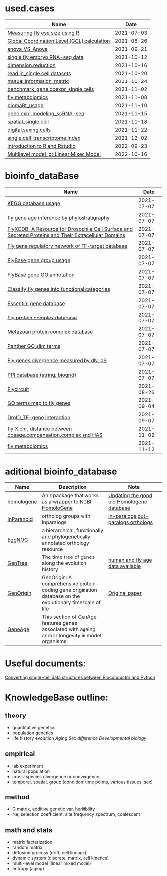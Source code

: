 # used.cases

<!--START_SECTION:# stat_used.cases-->

| Name                                                         | Date       |
| ------------------------------------------------------------ | ---------- |
| [Measuring fly eye size using R](https://htmlpreview.github.io/?https://github.com/mingwhy/bioinfo_homemade_tools/blob/main/used.cases/measure.fly.eye.size/2021-07-01-measuring-fly-eye-size-using-R.html) | 2021-07-03 |
| [Global Coordination Level (GCL) calculation](https://github.com/mingwhy/bioinfo_homemade_tools/tree/main/used.cases/GCL_calculation) | 2021-08-26 |
| [anova_VS_Anova](https://htmlpreview.github.io/?https://github.com/mingwhy/bioinfo_homemade_tools/blob/main/used.cases/anova_VS_Anova/anova_VS_Anova.html) | 2021-09-21 |
| [single fly embryo RNA-seq data](https://github.com/mingwhy/bioinfo_homemade_tools/tree/main/used.cases/2019_paper_reproduce.result_single.fly.embryo.RNA) | 2021-10-12 |
| [dimension.reduction](https://github.com/mingwhy/bioinfo_homemade_tools/tree/main/used.cases/dimension.reduction) | 2021-10-16 |
| [read.in_single.cell.datasets](https://github.com/mingwhy/bioinfo_homemade_tools/tree/main/used.cases/read.in_single.cell.datasets) | 2021-10-20 |
| [mutual.information_metric](https://github.com/mingwhy/bioinfo_homemade_tools/tree/main/used.cases/mutual.information_metric) | 2021-10-24 |
| [benchmark_gene.coexpr_single.cells](https://github.com/mingwhy/bioinfo_homemade_tools/tree/main/used.cases/benchmark_gene.coexpr_single.cells) | 2021-11-02 |
| [fly metabolomics](https://github.com/mingwhy/bioinfo_homemade_tools/tree/main/used.cases/lnR_metabolomics) | 2021-11-08 |
| [biomaRt_usage](https://github.com/mingwhy/bioinfo_homemade_tools/tree/main/used.cases/biomaRt_usage) | 2021-11-10 |
| [gene.expr.modeling_scRNA-seq](https://github.com/mingwhy/bioinfo_homemade_tools/tree/main/used.cases/gene.expr.model_scRNA-seq) | 2021-11-15 |
| [spatial_single.cell](https://github.com/mingwhy/bioinfo_homemade_tools/tree/main/used.cases/spatial_single.cell) | 2021-11-18|
|[digital.sexing.cells](https://github.com/mingwhy/bioinfo_homemade_tools/tree/main/used.cases/digital.sexing.cells) | 2021-11-22 |
| [single.cell_transcriptome.index](https://github.com/mingwhy/bioinfo_homemade_tools/tree/main/used.cases/single.cell_transcriptome.index) | 2021-12-02 |
| [introduction to R and Rstudio](https://github.com/mingwhy/bioinfo_homemade_tools/tree/main/used.cases/introR_IPHG_Retreat) | 2022-09-23 |
| [Multilevel model ,or Linear Mixed Model](https://github.com/mingwhy/bioinfo_homemade_tools/tree/main/used.cases/Multilevel.model) | 2022-10-16 |

# bioinfo_dataBase

<!--START_SECTION:# bioinfo_homemade_tools-->

| Name                                                         | Date       |
| ------------------------------------------------------------ | ---------- |
| [KEGG database usage](https://github.com/mingwhy/bioinfo_homemade_tools/tree/main/dataBase/KEGG.decompose) | 2021-07-07 |
| [fly gene age inference by phylostratigraphy](https://github.com/mingwhy/bioinfo_homemade_tools/tree/main/dataBase/Phylostratigraphy_fly.gene_age) | 2021-07-07 |
| [FlyXCDB-A Resource for Drosophila Cell Surface and Secreted Proteins and Their Extracellular Domains](https://github.com/mingwhy/bioinfo_homemade_tools/tree/main/dataBase/FlyXCDB) | 2021-07-07 |
| [Fly gene regulatory network of TF-target database](https://github.com/mingwhy/bioinfo_homemade_tools/tree/main/dataBase/TF-target.database) | 2021-07-07 |
| [FlyBase gene group usage](https://github.com/mingwhy/bioinfo_homemade_tools/tree/main/dataBase/FlyBase_gene.groups) | 2021-07-07 |
| [FlyBase gene GO annotation](https://github.com/mingwhy/bioinfo_homemade_tools/tree/main/dataBase/FlyBase_gene.go) | 2021-07-07 |
| [Classify fly genes into functional categories](https://github.com/mingwhy/bioinfo_homemade_tools/tree/main/dataBase/Classify_fly.genes_into_8categories) | 2021-07-07 |
| [Essential gene database](https://github.com/mingwhy/bioinfo_homemade_tools/tree/main/dataBase/DEG_essential.gene.database) | 2021-07-07 |
| [Fly protein complex database](https://github.com/mingwhy/bioinfo_homemade_tools/tree/main/dataBase/Drosophila_protein.complex) | 2021-07-07 |
| [Metazoan protein complex database](https://github.com/mingwhy/bioinfo_homemade_tools/tree/main/dataBase/Metazoan.complexes) | 2021-07-07 |
| [Panther GO slim terms](https://github.com/mingwhy/bioinfo_homemade_tools/tree/main/dataBase/Panther_GOslim) | 2021-07-07 |
| [Fly genes divergence measured by dN, dS](https://github.com/mingwhy/bioinfo_homemade_tools/tree/main/dataBase/flygene_dNdS) | 2021-07-07 |
| [PPI database (string, biogrid)](https://github.com/mingwhy/bioinfo_homemade_tools/tree/main/dataBase/PPI_string-biogrid) | 2021-07-07 |
| [Flycircuit](https://github.com/mingwhy/bioinfo_homemade_tools/tree/main/dataBase/Flycircuit) | 2021-08-26 |
| [GO terms map to fly genes](https://github.com/mingwhy/bioinfo_homemade_tools/tree/main/dataBase/GOterms_map2_flygenes) | 2021-09-04|
| [DroID_TF-gene interaction](https://github.com/mingwhy/bioinfo_homemade_tools/tree/main/dataBase/DroID) | 2021-09-07 | 
| [fly X.chr, distance between dosage.compensation.complex and HAS](https://github.com/mingwhy/bioinfo_homemade_tools/tree/main/dataBase/DosageCompensation_HAS.distance) | 2021-11-02 | 
| [fly metabolomics](https://github.com/mingwhy/bioinfo_homemade_tools/tree/main/dataBase/lnR_metabolomics) | 2021-11-12 | 


# aditional bioinfo_database

<!--START_SECTION:# aditional bioinfo_database-->

| Name                                                         | Description |  Note |
| ------------------------------------------------------------ | ----------- |  ----- |
| [homologene](https://github.com/oganm/homologene)  |An r package that works as a wrapper to [NCBI HomoloGene](https://www.ncbi.nlm.nih.gov/homologene)| [Updating the good old Homologene database](https://oganm.com/homologene-update) |
| [InParanoid](https://inparanoid.sbc.su.se/cgi-bin/index.cgi) | ortholog groups with inparalogs | [in-paralogs,out-paralogs,orthologs](https://m.ensembl.org/info/genome/compara/homology_types.html) |
| [EggNOG](http://eggnog5.embl.de/#/app/home) | a hierarchical, functionally and phylogenetically annotated orthology resource |  |
| [GenTree](http://gentree.ioz.ac.cn/index.php) | The time tree of genes along the evolution history | [human and fly age data available](http://gentree.ioz.ac.cn/download.php) |
| [GenOrigin](http://genorigin.chenzxlab.cn/#!/) | GenOrigin: A comprehensive protein-coding gene origination database on the evolutionary timescale of life | [Original paper](https://www.sciencedirect.com/science/article/pii/S167385272100165X?utm_campaign=Journal_of_Genetics_and_Genomics_TrendMD_1&utm_medium=cpc&utm_source=TrendMD) |
| [GeneAge](https://genomics.senescence.info/genes/models.html) | This section of GenAge features genes associated with ageing and/or longevity in model organisms.| |

# Useful documents:
[Converting single-cell data structures between Bioconductor and Python](http://www.bioconductor.org/packages/devel/bioc/vignettes/zellkonverter/inst/doc/zellkonverter.html)

# KnowledgeBase outline:
## theory
- quantitative genetics
- population genetics
- life history evolution
*Aging*
*Sex difference*
*Developmental biology*
## empirical
- lab experiment
- natural population
- cross-species divergence or convergence
- temporal, spatial, group (condition: time points, various tissues, sex)
## method
- G matrix, additive genetic var, heritibility
- Ne, selection coefficient, site frequency spectrum, coalescent
## math and stats
- matrix facterization
- random matrix
- diffusion process (drift, cell lineage)
- dynamic system (discrete, matrix, cell kinetics)
- multi-level model (linear mixed model)
- entropy (aging)

